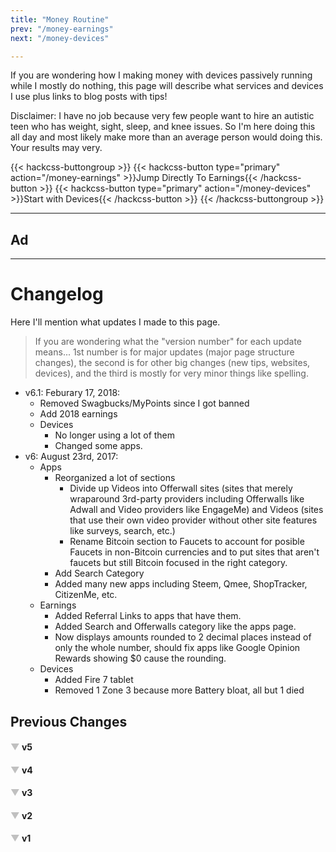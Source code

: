 ```yaml
---
title: "Money Routine"
prev: "/money-earnings"
next: "/money-devices"

---
```


If you are wondering how I making money with devices passively running while I mostly do nothing, this page will describe what services and devices I use plus links to blog posts with tips!

<p class="warning">Disclaimer: I have no job because very few people want to hire an autistic teen who has weight, sight, sleep, and knee issues. So I'm here doing this all day and most likely make more than an average person would doing this. Your results may very.</p>

{{< hackcss-buttongroup >}}
  {{< hackcss-button type="primary" action="/money-earnings" >}}Jump Directly To Earnings{{< /hackcss-button >}}
  {{< hackcss-button type="primary" action="/money-devices" >}}Start with Devices{{< /hackcss-button >}}
{{< /hackcss-buttongroup >}}

---
## Ad

<span><script data-cfasync='false' type='text/javascript' src='//p109955.clksite.com/adServe/banners?tid=109955_209722_3'></script></span>

---

# Changelog
Here I'll mention what updates I made to this page.

> If you are wondering what the "version number" for each update means... 1st number is for major updates (major page structure changes), the second is for other big changes (new tips, websites, devices), and the third is mostly for very minor things like spelling.

- v6.1: Feburary 17, 2018:
    - Removed Swagbucks/MyPoints since I got banned
    - Add 2018 earnings
    - Devices
      - No longer using a lot of them
      - Changed some apps.
- v6: August 23rd, 2017:
    - Apps
      - Reorganized a lot of sections
         - Divide up Videos into Offerwall sites (sites that merely wraparound 3rd-party providers including Offerwalls like Adwall and Video providers like EngageMe) and Videos (sites that use their own video provider without other site features like surveys, search, etc.)
         - Rename Bitcoin section to Faucets to account for posible Faucets in non-Bitcoin currencies and to put sites that aren't faucets but still Bitcoin focused in the right category.
      - Add Search Category
      - Added many new apps including Steem, Qmee, ShopTracker, CitizenMe, etc.
    - Earnings
      - Added Referral Links to apps that have them.
      - Added Search and Offerwalls category like the apps page.
      - Now displays amounts rounded to 2 decimal places instead of only the whole number, should fix apps like Google Opinion Rewards showing $0 cause the rounding.
    - Devices
      - Added Fire 7 tablet
      - Removed 1 Zone 3 because more Battery bloat, all but 1 died

## Previous Changes

<p><span><h4><a href="#bgpeg" id="5_arrows" class="arrows" onclick="expand_collapse('5');">&#9660</a> v5</h4></span>
<div id="5" style="display:none;">

- v5.2: July 6th, 2017:
  - Apps/Sites
     - Updated Bitcoin section with info on the new CoinPot site merge
     - Rearrange some sites based on usage.
  - Devices
     - Built a new PC for Main, moved Acer All-in-one to current, move HP Stream and TOSHIBA Laptop to Former
     - Add Acer R11 Laptop I got for free.
- v5.1: June 2nd, 2017:
  - Apps/Sites
     - Added PrizeRebel and moved Earn.GG to Variety section
     - Added new Passive Interest section for savings accounts and moved the stocks section there.
- v5: May 29th, 2017:
  - Page Split!
     - The previous sections are now split into multiple pages.
     - Currently mostly moved the current sections to separate pages but will eventually add new sections and make it more into a guide with more detailed tips and info.
  - Devices
     - Updated some Primary/Secondary apps stuff
     - Moved tip about buying devices from Tips section to it's own section here.
     - Add promotion for the Store to buy what I use.
  - Tips
     - Separating Tips into sections like Device Management.
  - Apps/Sites
     - Add LeadsLeap to Link Shortners/Ad Monetization

</div><p></p>

<p><span><h4><a href="#agfdt" id="4_arrows" class="arrows" onclick="expand_collapse('4');">&#9660</a> v4</h4></span>
<div id="4" style="display:none;">

*   v4.4: May 13th, 2017:
    *   Apps/Sites
        *   Rename YooLotto to YooLotto/YooRewards to reflect the beta app.
        *   Add Robinhood
        *   Move Rabadaba to former as they are "pet-only" now and removed cashouts except Pet Store Gift Cards.
*   v4.3: May 3rd, 2017:
    *   Devices
        *   2 of the Optimus Zone 3 devices broke, replaced with 2 ZTE Citrine(s)
        *   Changed Primary/Secondary apps on some devices
    *   Apps/Sites
        *   Add new Link Shortners/Ad Monetization category and move Shorte.st there, add CoinURL as new one.
        *   Change Tasks to Tasks/Surveys and move Google Opinion Rewards there
    *   Earnings
        *   Moved All-Time Earnings Archive under a collapsible header like I did with old Changelogs
*   v4.2: April 14th, 2017:
    *   Earnings
        *   Divided the Spreadsheet into the same categories as the app section of this page
        *   Added Purse.io Refunds item (essentially I put what I paid for the item on Purse in my hidden Expenses tab and what I got back in this row to make sure the sheet shows the right amount)
    *   Added Purse.io to Tips
*   v4.1: April 7th, 2017
    *   Apps/Sites
        *   Add MTurk in new Tasks section
        *   Split Fronto and S'more from Others to new Lockscreen section.
*   v4.0.1: April 6th, 2017
    *   Put past changelogs under collapsable headers to make the page not as long
*   v4: April 5th, 2017
    *   Split Sections by a horizontal line for better division.
    *   Earnings
        *   Now tracked every month via a Google Sheet and divided by year
        *   Former All-time Earnings section will no longer be updated and instead I'll combine all-time earnings at the end of each year using the data from the sheet.
    *   Apps/Sites:
        *   Add KoinMe, Cake, GoP2Win, and many more.
        *   Add new Variety section for all-in-one sites (like Swagbucks) instead of lumping them under Videos.
        *   Add section for Bitcoin Faucets.
        *   Each section now has a description.
        *   Swap some apps between Former and Current
        *   Split Lockscreen apps into separate items
    *   Devices
        *   Re-add the 4th Optimus Zone 3 back into use as I got the battery replaced.
        *   Downgraded HP Stream back to Windows 8 for better stability.
        *   Main computer now running Chrome OS
    *   Tips
        *   Added tip about cooling devices because of the OZ3 battery issue
        *   Add Tip about replacing Windows on old PCs

</div><p></p>

<p><span><h4><a href="#iqiuwy" id="1_arrows" class="arrows" onclick="expand_collapse('1');">&#9660</a> v3</h4></span>
<div id="1" style="display:none;"><p><ul>
<li>v3: March 3rd, 2017
<ul><li>Finally Updated Earnings (first time since end of December)</li>
<li>Devices
<ul><li>Swapped TOSHIBA laptop to former and HP Stream to current.</li>
<li>Flip is now a dedicated device.</li>
<li>List what each device does (usually, can vary)</li></ul></li>
<li>Accessories
<ul><li>Added info about the drives I use with Storj Share</li></ul></li>
<li>Tips
<ul><li>Updated SB, Perk, and IGC Tip pages.</li>
<li>Add point about not overspending for devices.</li></ul></li>
<li>Apps/Sites
<ul><li>Add Fronto Referral Code</li>
<li>Add AppLike and Storj Share</li>
<li>Sorted by the ones I use the most often</li></ul></li></ul></li></p></div><p></p>

<p><span><h4><a href="#uwuyqt" id="2_arrows" class="arrows" onclick="expand_collapse('2');">&#9660</a> v2</h4></span>
<div id="2" style="display:none;"><p><li>v2.3: Feburary 18th, 2017
<ul><li>Changelog
<ul><li>Move Changes for tip pages to tip page itself.</li>
<li>Changed versioning scheme. Now first number is for major updates (aka update the earnings), the second is for other big changes (like adding tons of info without updating earnings), and the third is mostly for very minor things like spelling.</li></ul></li>
<li>Tips Pages
<ul><li>Added changelogs like mentioned above</li>
<li>Updated SB, IGC, and Perk</li></ul></li>
<li>Apps and Sites
<ul><li>Moved SlideJoy to former and added Fronto instead.</li></ul></li>
<li>Devices
<ul><li>Moved one of the LG Zone 3 devices to Former cause the battery bloated (a very bad thing) and waiting for replacement.</li></ul></li></ul></li>
<li>v2.2.1: January 25th, 2017
<ul><li>Add Earn.gg</li></ul></li>
<li>v2.2: January 24th, 2017
<ul><li>Fix year in changelog for v2.0.1</li>
<li>Apps and Sites
<ul><li>Add Shorte.st and Niume</li>
<li>Add referral links/codes to Rabadaba, Flii.by, and S'more.</li>
<li>Update Referral Disclaimer with to mention the links shortened with an ad redirect for transparency.</li></ul></li></ul></li>
<li>v2.1: January 23rd, 2017
<ul><li>Devices
<ul><li>Added BLU R1 HD</li>
<li>Moved HP Stream to Former</li></ul></li>
<li>Updated page formatting for new website design.</li>
<li>Reordered changelog with newest first instead of oldest.</li></ul></li>
<li>v2: December 26th, 2016
<ul><li>Added this Changelog!</li>
<li>Sections have more details</li>
<li>Devices
<ul><li>Separated Main Devices from Dedicated Devices</li>
<li>Added 3 more Zone 3's, 1 HP Stream 8, 1 Xiaomi Mi Box, and 1 ASUS Chromebook Flip</li>
<li>Grouped both Nexus 7's as one device even though they are different year models.</li>
<li>Give additional info about each device including alternatives for some of them.</li></ul></li>
<li>Tips
<ul><li>Added tip section for me to provide some helpful tools.</li>
<li>Moved InstaGC and Perk Tips in App list to separate pages like I did with Swagbucks and add more tips to each</li>
<li>Updated Swagbucks tips</li></ul></li>
<li>Apps and Sites
<ul><li>Former section now divided by the same categories as the Current ones.</li>
<li>Added YooLotto and AdFun</li>
<li>Moved InboxDollars, Adlove, Adme, FreeBitco.in, and FeaturePoints to Former</li></ul></li>
<li>All Time Earnings
<ul><li>Only show USD amount now instead of the site's points and USD.</li>
<li>Now only including amounts I have actually redeemed unless the site already pays in USD or does the point-to-USD conversion. This is so I'm not estimating how much I've gotten.</li>
<li>Now divided in the same categories as the app list.</li>
<li>Added the difference since the last update.</li></ul></li></ul></li></p></div><p></p>

<p><span><h4><a href="#owoieu" id="3_arrows" class="arrows" onclick="expand_collapse('3');">&#9660</a> v1</h4></span>
<div id="3" style="display:none;"><p><li>v1.2: November 1st, 2016
<ul><li>Separated device list into mobile devices and PC categories with current and former sections</li>
<li>Apps/Site List
<ul><li>Separated into Passive Videos, Social Networking, Panels, and Other categories</li>
<li>Added tons, some new and others I forgot to add</li>
<li>Added Former category and moved some to it</li></ul></li>
<li>Updated Swagbucks Tip Page</li>
<li>Some misc page tweaks</li></ul></li>
<li>v1.1: October 22nd, 2016
<ul><li>Sold BLU and bought iPhone 5S</li>
<li>Moved Swagbucks info to separate tips page</li></ul></li>
<li>v1: October 13th, 2016
<ul><li>Moved to this separate page</li>
<li>Updated and added All-Time Earnings</li></ul></li>
<li>v0: September 21st, 2016
<ul><li>Initial Version as <a href="http://brandongiesing.com/1st-month-earnings/">my 1st Month of Money Making post</a></li></ul></li>
</ul></p></div><p></p>

<script type="text/javascript">
<!--
    function expand_collapse(id) {
       var e = document.getElementById(id);
       var f = document.getElementById(id+"_arrows");
       if(e.style.display == 'none'){
          e.style.display = 'block';
          f.innerHTML = '&#9650';
       }
       else {
          e.style.display = 'none';
          f.innerHTML = '&#9660';
       }
    }
//-->
</script>
<style type="text/css">
.arrows{text-decoration:none;color:silver;}
</style>
